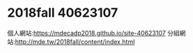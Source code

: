 # 2018fall 40623107

個人網站:https://mdecadp2018.github.io/site-40623107
分組網站:http://mde.tw/2018fall/content/index.html
